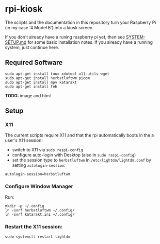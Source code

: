 # rpi-kiosk

The scripts and the documentation in this repository turn your Raspberry Pi (in
my case '4 Model B') into a kiosk screen.

If you don't already have a runing raspberry pi yet, then see
[SYSTEM-SETUP.md](SYSTEM-SETUP.md) for some basic installation notes. If you
already have a running system, just continue here.

## Required Software

```
sudo apt-get install tmux xdotool x11-utils wget
sudo apt-get install herbstluftwm picom
sudo apt-get install mpv katarakt
sudo apt-get install feh
```
**TODO:** image and html

<!-- old attempt:
sudo apt-get install compiz-{core,plugins,plugins-extra} compizconfig-settings-manager python3-compizconfig
-->

## Setup

### X11

The current scripts require X11 and that the rpi automatically boots in the a
user's X11 session:

* switch to X11 via `sudo raspi-config`
* configure auto-login with Desktop (also in `sudo raspi-config`)
* set the session type to `herbstluftwm` in `/etc/lightdm/lightdm.conf` by setting `autologin-session`:
```
autologin-session=herbstluftwm
```

### Configure Window Manager

Run:
```
mkdir -p ~/.config
ln -svrf herbstluftwm ~/.config/
ln -svrf katarakt.ini ~/.config/
```


### Restart the X11 session:
```
sudo systemctl restart lightdm
```
